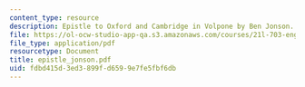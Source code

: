 ```yaml
---
content_type: resource
description: Epistle to Oxford and Cambridge in Volpone by Ben Jonson.
file: https://ol-ocw-studio-app-qa.s3.amazonaws.com/courses/21l-703-english-renaissance-drama-theatre-and-society-in-the-age-of-shakespeare-fall-2003/fdbd415d3ed3899fd6599e7fe5fbf6db_epistle_jonson.pdf
file_type: application/pdf
resourcetype: Document
title: epistle_jonson.pdf
uid: fdbd415d-3ed3-899f-d659-9e7fe5fbf6db
---
```


